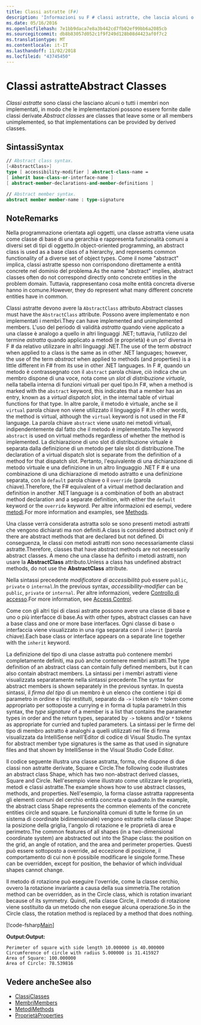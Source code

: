 ```yaml
---
title: Classi astratte (F#)
description: 'Informazioni su F # classi astratte, che lascia alcuni o tutti i membri non implementati e rappresentano una funzionalità comune di diversi set di tipi di oggetto.'
ms.date: 05/16/2016
ms.openlocfilehash: 7e1bb9daca7e8a3b442cd7fb02ef99bb6a2085cb
ms.sourcegitcommit: db8b83057d052c1f9f249d128b08d4423af0f7c2
ms.translationtype: MT
ms.contentlocale: it-IT
ms.lasthandoff: 11/02/2018
ms.locfileid: "43745450"
---
```

# <a name="abstract-classes"></a><span data-ttu-id="0a68f-103">Classi astratte</span><span class="sxs-lookup"><span data-stu-id="0a68f-103">Abstract Classes</span></span>

<span data-ttu-id="0a68f-104">*Classi astratte* sono classi che lasciano alcuni o tutti i membri non implementati, in modo che le implementazioni possono essere fornite dalle classi derivate.</span><span class="sxs-lookup"><span data-stu-id="0a68f-104">*Abstract classes* are classes that leave some or all members unimplemented, so that implementations can be provided by derived classes.</span></span>

## <a name="syntax"></a><span data-ttu-id="0a68f-105">Sintassi</span><span class="sxs-lookup"><span data-stu-id="0a68f-105">Syntax</span></span>

```fsharp
// Abstract class syntax.
[<AbstractClass>]
type [ accessibility-modifier ] abstract-class-name =
[ inherit base-class-or-interface-name ]
[ abstract-member-declarations-and-member-definitions ]

// Abstract member syntax.
abstract member member-name : type-signature
```

## <a name="remarks"></a><span data-ttu-id="0a68f-106">Note</span><span class="sxs-lookup"><span data-stu-id="0a68f-106">Remarks</span></span>

<span data-ttu-id="0a68f-107">Nella programmazione orientata agli oggetti, una classe astratta viene usata come classe di base di una gerarchia e rappresenta funzionalità comuni a diversi set di tipi di oggetto.</span><span class="sxs-lookup"><span data-stu-id="0a68f-107">In object-oriented programming, an abstract class is used as a base class of a hierarchy, and represents common functionality of a diverse set of object types.</span></span> <span data-ttu-id="0a68f-108">Come il nome "abstract" implica, classi astratte spesso non corrispondono direttamente a entità concrete nel dominio del problema.</span><span class="sxs-lookup"><span data-stu-id="0a68f-108">As the name "abstract" implies, abstract classes often do not correspond directly onto concrete entities in the problem domain.</span></span> <span data-ttu-id="0a68f-109">Tuttavia, rappresentano cosa molte entità concreta diverse hanno in comune.</span><span class="sxs-lookup"><span data-stu-id="0a68f-109">However, they do represent what many different concrete entities have in common.</span></span>

<span data-ttu-id="0a68f-110">Classi astratte devono avere la `AbstractClass` attributo.</span><span class="sxs-lookup"><span data-stu-id="0a68f-110">Abstract classes must have the `AbstractClass` attribute.</span></span> <span data-ttu-id="0a68f-111">Possono avere implementato e non implementati i membri.</span><span class="sxs-lookup"><span data-stu-id="0a68f-111">They can have implemented and unimplemented members.</span></span> <span data-ttu-id="0a68f-112">L'uso del periodo di validità *astratto* quando viene applicato a una classe è analogo a quello in altri linguaggi .NET; tuttavia, l'utilizzo del termine *astratta* quando applicato a metodi (e proprietà) è un po' diversa in F # da relativo utilizzare in altri linguaggi .NET.</span><span class="sxs-lookup"><span data-stu-id="0a68f-112">The use of the term *abstract* when applied to a class is the same as in other .NET languages; however, the use of the term *abstract* when applied to methods (and properties) is a little different in F# from its use in other .NET languages.</span></span> <span data-ttu-id="0a68f-113">In F #, quando un metodo è contrassegnato con il `abstract` parola chiave, ciò indica che un membro dispone di una voce, nota come un *slot di distribuzione virtuale*, nella tabella interna di funzioni virtuali per quel tipo.</span><span class="sxs-lookup"><span data-stu-id="0a68f-113">In F#, when a method is marked with the `abstract` keyword, this indicates that a member has an entry, known as a *virtual dispatch slot*, in the internal table of virtual functions for that type.</span></span> <span data-ttu-id="0a68f-114">In altre parole, il metodo è virtuale, anche se il `virtual` parola chiave non viene utilizzato il linguaggio F #.</span><span class="sxs-lookup"><span data-stu-id="0a68f-114">In other words, the method is virtual, although the `virtual` keyword is not used in the F# language.</span></span> <span data-ttu-id="0a68f-115">La parola chiave `abstract` viene usato nei metodi virtuali, indipendentemente dal fatto che il metodo è implementato.</span><span class="sxs-lookup"><span data-stu-id="0a68f-115">The keyword `abstract` is used on virtual methods regardless of whether the method is implemented.</span></span> <span data-ttu-id="0a68f-116">La dichiarazione di uno slot di distribuzione virtuale è separata dalla definizione di un metodo per tale slot di distribuzione.</span><span class="sxs-lookup"><span data-stu-id="0a68f-116">The declaration of a virtual dispatch slot is separate from the definition of a method for that dispatch slot.</span></span> <span data-ttu-id="0a68f-117">Pertanto, l'equivalente di una dichiarazione di metodo virtuale e una definizione in un altro linguaggio .NET F # è una combinazione di una dichiarazione di metodo astratto e una definizione separata, con la `default` parola chiave o il `override` (parola chiave).</span><span class="sxs-lookup"><span data-stu-id="0a68f-117">Therefore, the F# equivalent of a virtual method declaration and definition in another .NET language is a combination of both an abstract method declaration and a separate definition, with either the `default` keyword or the `override` keyword.</span></span> <span data-ttu-id="0a68f-118">Per altre informazioni ed esempi, vedere [metodi](members/methods.md).</span><span class="sxs-lookup"><span data-stu-id="0a68f-118">For more information and examples, see [Methods](members/methods.md).</span></span>

<span data-ttu-id="0a68f-119">Una classe verrà considerata astratta solo se sono presenti metodi astratti che vengono dichiarati ma non definiti.</span><span class="sxs-lookup"><span data-stu-id="0a68f-119">A class is considered abstract only if there are abstract methods that are declared but not defined.</span></span> <span data-ttu-id="0a68f-120">Di conseguenza, le classi con metodi astratti non sono necessariamente classi astratte.</span><span class="sxs-lookup"><span data-stu-id="0a68f-120">Therefore, classes that have abstract methods are not necessarily abstract classes.</span></span> <span data-ttu-id="0a68f-121">A meno che una classe ha definito i metodi astratti, non usare la **AbstractClass** attributo.</span><span class="sxs-lookup"><span data-stu-id="0a68f-121">Unless a class has undefined abstract methods, do not use the **AbstractClass** attribute.</span></span>

<span data-ttu-id="0a68f-122">Nella sintassi precedente *modificatore di accessibilità* può essere `public`, `private` o `internal`.</span><span class="sxs-lookup"><span data-stu-id="0a68f-122">In the previous syntax, *accessibility-modifier* can be `public`, `private` or `internal`.</span></span> <span data-ttu-id="0a68f-123">Per altre informazioni, vedere [Controllo di accesso](access-control.md).</span><span class="sxs-lookup"><span data-stu-id="0a68f-123">For more information, see [Access Control](access-control.md).</span></span>

<span data-ttu-id="0a68f-124">Come con gli altri tipi di classi astratte possono avere una classe di base e uno o più interfacce di base.</span><span class="sxs-lookup"><span data-stu-id="0a68f-124">As with other types, abstract classes can have a base class and one or more base interfaces.</span></span> <span data-ttu-id="0a68f-125">Ogni classe di base o interfaccia viene visualizzato in una riga separata con il `inherit` (parola chiave).</span><span class="sxs-lookup"><span data-stu-id="0a68f-125">Each base class or interface appears on a separate line together with the `inherit` keyword.</span></span>

<span data-ttu-id="0a68f-126">La definizione del tipo di una classe astratta può contenere membri completamente definiti, ma può anche contenere membri astratti.</span><span class="sxs-lookup"><span data-stu-id="0a68f-126">The type definition of an abstract class can contain fully defined members, but it can also contain abstract members.</span></span> <span data-ttu-id="0a68f-127">La sintassi per i membri astratti viene visualizzata separatamente nella sintassi precedente.</span><span class="sxs-lookup"><span data-stu-id="0a68f-127">The syntax for abstract members is shown separately in the previous syntax.</span></span> <span data-ttu-id="0a68f-128">In questa sintassi, il *firma del tipo* di un membro è un elenco che contiene i tipi di parametro in ordine e i tipi restituiti, separato da `->` i token e/o `*` token come appropriato per sottoposte a currying e in forma di tupla parametri.</span><span class="sxs-lookup"><span data-stu-id="0a68f-128">In this syntax, the *type signature* of a member is a list that contains the parameter types in order and the return types, separated by `->` tokens and/or `*` tokens as appropriate for curried and tupled parameters.</span></span> <span data-ttu-id="0a68f-129">La sintassi per le firme del tipo di membro astratto è analoghi a quelli utilizzati nei file di firma visualizzata da IntelliSense nell'Editor di codice di Visual Studio.</span><span class="sxs-lookup"><span data-stu-id="0a68f-129">The syntax for abstract member type signatures is the same as that used in signature files and that shown by IntelliSense in the Visual Studio Code Editor.</span></span>

<span data-ttu-id="0a68f-130">Il codice seguente illustra una classe astratta, forma, che dispone di due classi non astratte derivate, Square e Circle.</span><span class="sxs-lookup"><span data-stu-id="0a68f-130">The following code illustrates an abstract class Shape, which has two non-abstract derived classes, Square and Circle.</span></span> <span data-ttu-id="0a68f-131">Nell'esempio viene illustrato come utilizzare le proprietà, metodi e classi astratte.</span><span class="sxs-lookup"><span data-stu-id="0a68f-131">The example shows how to use abstract classes, methods, and properties.</span></span> <span data-ttu-id="0a68f-132">Nell'esempio, la forma classe astratta rappresenta gli elementi comuni del cerchio entità concreta e quadrato.</span><span class="sxs-lookup"><span data-stu-id="0a68f-132">In the example, the abstract class Shape represents the common elements of the concrete entities circle and square.</span></span> <span data-ttu-id="0a68f-133">Le funzionalità comuni di tutte le forme (in un sistema di coordinate bidimensionale) vengono estratte nella classe Shape: la posizione della griglia, l'angolo di rotazione e le proprietà di area e perimetro.</span><span class="sxs-lookup"><span data-stu-id="0a68f-133">The common features of all shapes (in a two-dimensional coordinate system) are abstracted out into the Shape class: the position on the grid, an angle of rotation, and the area and perimeter properties.</span></span> <span data-ttu-id="0a68f-134">Questi può essere sottoposto a override, ad eccezione di posizione, il comportamento di cui non è possibile modificare le singole forme.</span><span class="sxs-lookup"><span data-stu-id="0a68f-134">These can be overridden, except for position, the behavior of which individual shapes cannot change.</span></span>

<span data-ttu-id="0a68f-135">Il metodo di rotazione può eseguire l'override, come la classe cerchio, ovvero la rotazione invariante a causa della sua simmetria.</span><span class="sxs-lookup"><span data-stu-id="0a68f-135">The rotation method can be overridden, as in the Circle class, which is rotation invariant because of its symmetry.</span></span> <span data-ttu-id="0a68f-136">Quindi, nella classe Circle, il metodo di rotazione viene sostituito da un metodo che non esegue alcuna operazione.</span><span class="sxs-lookup"><span data-stu-id="0a68f-136">So in the Circle class, the rotation method is replaced by a method that does nothing.</span></span>

[!code-fsharp[Main](../../../samples/snippets/fsharp/lang-ref-1/snippet2901.fs)]

<span data-ttu-id="0a68f-137">**Output:**</span><span class="sxs-lookup"><span data-stu-id="0a68f-137">**Output:**</span></span>

```
Perimeter of square with side length 10.000000 is 40.000000
Circumference of circle with radius 5.000000 is 31.415927
Area of Square: 100.000000
Area of Circle: 78.539816
```

## <a name="see-also"></a><span data-ttu-id="0a68f-138">Vedere anche</span><span class="sxs-lookup"><span data-stu-id="0a68f-138">See also</span></span>

- [<span data-ttu-id="0a68f-139">Classi</span><span class="sxs-lookup"><span data-stu-id="0a68f-139">Classes</span></span>](classes.md)
- [<span data-ttu-id="0a68f-140">Membri</span><span class="sxs-lookup"><span data-stu-id="0a68f-140">Members</span></span>](members/index.md)
- [<span data-ttu-id="0a68f-141">Metodi</span><span class="sxs-lookup"><span data-stu-id="0a68f-141">Methods</span></span>](members/methods.md)
- [<span data-ttu-id="0a68f-142">Proprietà</span><span class="sxs-lookup"><span data-stu-id="0a68f-142">Properties</span></span>](members/Properties.md)
